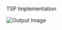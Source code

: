 TSP Implementation 

![Output Image](https://raw.github.com/virajsuri/tsp-python/master/data/output/a280.jpg)
